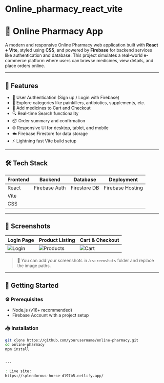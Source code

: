 # Online_pharmacy_react_vite

# 💊 Online Pharmacy App

A modern and responsive Online Pharmacy web application built with **React + Vite**, styled using **CSS**, and powered by **Firebase** for backend services like authentication and database. This project simulates a real-world e-commerce platform where users can browse medicines, view details, and place orders online.

---

## 🚀 Features

- 🔐 User Authentication (Sign up / Login with Firebase)
- 🏥 Explore categories like painkillers, antibiotics, supplements, etc.
- 🛒 Add medicines to Cart and Checkout
- 🔍 Real-time Search functionality
- 📦 Order summary and confirmation
- 🌐 Responsive UI for desktop, tablet, and mobile
- ☁️ Firebase Firestore for data storage
- ⚡ Lightning fast Vite build setup

---

## 🛠️ Tech Stack

| Frontend  | Backend     | Database   | Deployment |
|-----------|-------------|------------|------------|
| React     | Firebase Auth | Firestore DB | Firebase Hosting |
| Vite      |             |            |            |
| CSS       |             |            |            |

---

## 📸 Screenshots

| Login Page | Product Listing | Cart & Checkout |
|------------|------------------|------------------|
| ![Login](screenshots/login.png) | ![Products](screenshots/products.png) | ![Cart](screenshots/cart.png) |

> 📌 You can add your screenshots in a `screenshots` folder and replace the image paths.

---

## 🔧 Getting Started

### ⚙️ Prerequisites

- Node.js (v16+ recommended)
- Firebase Account with a project setup

### 📥 Installation

```bash
git clone https://github.com/yourusername/online-pharmacy.git
cd online-pharmacy
npm install


---

: Live site:
https://splendorous-horse-d197b5.netlify.app/
